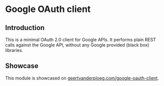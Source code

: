 Google OAuth client
==================

## Introduction
This is a minimal OAuth 2.0 client for Google APIs. It performs plain REST calls against the Google API, without any Google provided (black box) libraries.

## Showcase
This module is showcased on [geertvanderploeg.com/google-oauth-client](http://www.geertvanderploeg.com/google-oauth-client/).

